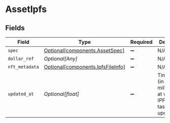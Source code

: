# AssetIpfs


## Fields

| Field                                                                        | Type                                                                         | Required                                                                     | Description                                                                  | Example                                                                      |
| ---------------------------------------------------------------------------- | ---------------------------------------------------------------------------- | ---------------------------------------------------------------------------- | ---------------------------------------------------------------------------- | ---------------------------------------------------------------------------- |
| `spec`                                                                       | [Optional[components.AssetSpec]](../../models/components/assetspec.md)       | :heavy_minus_sign:                                                           | N/A                                                                          |                                                                              |
| `dollar_ref`                                                                 | *Optional[Any]*                                                              | :heavy_minus_sign:                                                           | N/A                                                                          |                                                                              |
| `nft_metadata`                                                               | [Optional[components.IpfsFileInfo]](../../models/components/ipfsfileinfo.md) | :heavy_minus_sign:                                                           | N/A                                                                          |                                                                              |
| `updated_at`                                                                 | *Optional[float]*                                                            | :heavy_minus_sign:                                                           | Timestamp (in milliseconds) at which IPFS export task was<br/>updated<br/>   | 1587667174725                                                                |